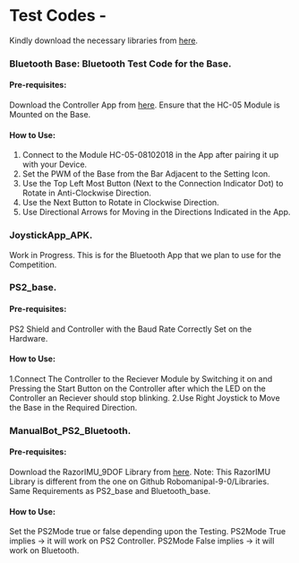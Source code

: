 # Test Codes - 

Kindly download the necessary libraries from [here](https://github.com/RoboManipal-9-0/Libraries/).

### Bluetooth Base: Bluetooth Test Code for the Base.
#### Pre-requisites:
Download the Controller App from [here](https://play.google.com/store/apps/details?id=braulio.calle.bluetoothRCcontroller&hl=en_IN).
Ensure that the HC-05 Module is Mounted on the Base.
#### How to Use:
1. Connect to the Module HC-05-08102018 in the App after pairing it up with your Device.
2. Set the PWM of the Base from the Bar Adjacent to the Setting Icon.
3. Use the Top Left Most Button (Next to the Connection Indicator Dot) to Rotate in Anti-Clockwise Direction.
4. Use the Next Button to Rotate in Clockwise Direction.
5. Use Directional Arrows for Moving in the Directions Indicated in the App.

### JoystickApp_APK.
Work in Progress.
This is for the Bluetooth App that we plan to use for the Competition.

### PS2_base.
#### Pre-requisites:
PS2 Shield and Controller with the Baud Rate Correctly Set on the Hardware.

#### How to Use:
1.Connect The Controller to the Reciever Module by Switching it on and Pressing the Start Button on the Controller after which the LED on the Controller an Reciever should stop blinking.
2.Use Right Joystick to Move the Base in the Required Direction.

### ManualBot_PS2_Bluetooth.
#### Pre-requisites:
Download the RazorIMU_9DOF Library from [here](https://github.com/shashank3199/RazorIMU_9DOF).
Note: This RazorIMU Library is different from the one on Github Robomanipal-9-0/Libraries.
Same Requirements as PS2_base and Bluetooth_base.

#### How to Use:
Set the PS2Mode true or false depending upon the Testing.
PS2Mode True implies -> it will work on PS2 Controller.
PS2Mode False implies -> it will work on Bluetooth.